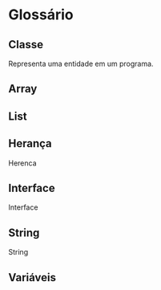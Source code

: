 # Glossário


## Classe
Representa uma entidade em um programa.
## Array
## List 
## Herança
Herenca
## Interface
Interface
## String
String
## Variáveis
